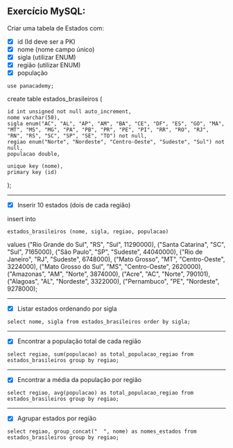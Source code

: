 ## Exercício MySQL:

Criar uma tabela de Estados com:

- [x] id (Id deve ser a PK)
- [x] nome (nome campo único) 
- [x] sigla (utilizar ENUM)
- [x] região (utilizar ENUM)
- [x] população

`use panacademy;`

create table estados_brasileiros (
```
id int unsigned not null auto_increment,
nome varchar(50),
sigla enum("AC", "AL", "AP", "AM", "BA", "CE", "DF", "ES", "GO", "MA", "MT", "MS", "MG", "PA", "PB", "PR", "PE", "PI", "RR", "RO", "RJ", "RN", "RS", "SC", "SP", "SE", "TO") not null,
regiao enum("Norte", "Nordeste", "Centro-Oeste", "Sudeste", "Sul") not null,
populacao double,

unique key (nome),
primary key (id)
```
);



----------------

- [x] Inserir 10 estados (dois de cada região)


insert into
```
estados_brasileiros (nome, sigla, regiao, populacao) 
```
values 
	("Rio Grande do Sul", "RS", "Sul", 11290000),
	("Santa Catarina", "SC", "Sul", 7165000),
	("São Paulo", "SP", "Sudeste", 44040000),
	("Rio de Janeiro", "RJ", "Sudeste", 6748000),
	("Mato Grosso", "MT", "Centro-Oeste", 3224000),
	("Mato Grosso do Sul", "MS", "Centro-Oeste", 2620000),
	("Amazonas", "AM", "Norte", 3874000),
	("Acre", "AC", "Norte", 790101),
	("Alagoas", "AL", "Nordeste", 3322000),
	("Pernambuco", "PE", "Nordeste", 9278000);



----------

- [x] Listar estados ordenando por sigla

`select nome, sigla from estados_brasileiros order by sigla;`



-------

- [x] Encontrar a população total de cada região

`select regiao, sum(populacao) as total_populacao_regiao from estados_brasileiros group by regiao;`



---------

- [x] Encontrar a média da população por região 

`select regiao, avg(populacao) as total_populacao_regiao from estados_brasileiros group by regiao;`



------------------

- [x] Agrupar estados por região

`select regiao, group_concat("  ", nome) as nomes_estados from estados_brasileiros group by regiao;`



